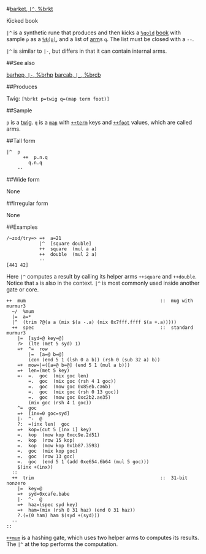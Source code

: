#[barket, `|^`, %brkt](#brkt)

Kicked book

`|^` is a synthetic rune that produces and then kicks a [`%gold`]() [book]() with sample `p` as a [`%$(p)`](), and a list of [arm]()s `q`. The list must be closed with a `--`. 

`|^` is similar to `|-`, but differs in that it can contain internal arms.

##See also

[barhep, `|-`, %brhp](#brhp)
[barcab, `|_`, %brcb](#brcb)

##Produces

Twig: `[%brkt p=twig q=(map term foot)]`

##Sample

`p` is a [twig]().
`q` is a [`map`]() with [`++term`]() keys and [`++foot`]() values, which are called arms.

##Tall form

    |^  p
          ++  p.n.q
            q.n.q
        --

##Wide form

None

##Irregular form

None

##Examples

    /~zod/try=> =+  a=21
                |^  [square double]
                ++  square  (mul a a)
                ++  double  (mul 2 a)
                --
    [441 42]

Here `|^` computes a result by calling its helper arms `++square` and `++double`. Notice that `a` is also in the context. `|^` is most commonly used inside another gate or core.

```
++  mum                                                 ::  mug with murmur3
  ~/  %mum
  |=  a=*
  |^  (trim ?@(a a (mix $(a -.a) (mix 0x7fff.ffff $(a +.a)))))
  ++  spec                                              ::  standard murmur3
    |=  [syd=@ key=@]
    ?>  (lte (met 5 syd) 1)
    =+  ^=  row
        |=  [a=@ b=@] 
        (con (end 5 1 (lsh 0 a b)) (rsh 0 (sub 32 a) b))
    =+  mow=|=([a=@ b=@] (end 5 1 (mul a b)))
    =+  len=(met 5 key)
    =-  =.  goc  (mix goc len)
        =.  goc  (mix goc (rsh 4 1 goc))
        =.  goc  (mow goc 0x85eb.ca6b)
        =.  goc  (mix goc (rsh 0 13 goc))
        =.  goc  (mow goc 0xc2b2.ae35)
        (mix goc (rsh 4 1 goc))
    ^=  goc
    =+  [inx=0 goc=syd]
    |-  ^-  @
    ?:  =(inx len)  goc
    =+  kop=(cut 5 [inx 1] key)
    =.  kop  (mow kop 0xcc9e.2d51)
    =.  kop  (row 15 kop) 
    =.  kop  (mow kop 0x1b87.3593)
    =.  goc  (mix kop goc)
    =.  goc  (row 13 goc)
    =.  goc  (end 5 1 (add 0xe654.6b64 (mul 5 goc)))
    $(inx +(inx))
  ::
  ++  trim                                              ::  31-bit nonzero
    |=  key=@
    =+  syd=0xcafe.babe
    |-  ^-  @
    =+  haz=(spec syd key)
    =+  ham=(mix (rsh 0 31 haz) (end 0 31 haz))
    ?.(=(0 ham) ham $(syd +(syd)))
  --
::
```

[`++mum`]() is a hashing gate, which uses two helper arms to computes its results. The `|^` at the top performs the computation.
